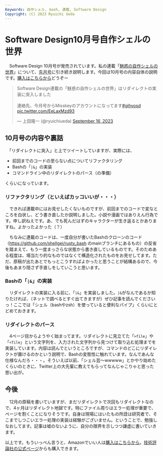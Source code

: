 ```yaml
---
Keywords: 自作シェル, bash, 連載, Software Design
Copyright: (C) 2023 Ryuichi Ueda
---
```


# Software Design10月号自作シェルの世界

　Software Design 10月号が発売されています。私の連載「[魅惑の自作シェルの世界](/?page=sd_rusty_bash)」について、[先月号](/?post=20230819_gihyosd)に引き続き説明します。今回は10月号の内容自体の説明です。[購入はこちらから](https://www.amazon.co.jp/shop/ryuichiueda/list/7MLC9JANITU0?ref_=aip_sf_list_spv_ons_mixed_d)どうぞー

<blockquote class="twitter-tweet"><p lang="ja" dir="ltr">Software Design連載の「魅惑の自作シェルの世界」はリダイレクトの実装に突入しました<br><br>連絡先、今月号からMisskeyのアカウントになってます<a href="https://twitter.com/hashtag/gihyosd?src=hash&amp;ref_src=twsrc%5Etfw">#gihyosd</a> <a href="https://t.co/EeLaxMzd93">pic.twitter.com/EeLaxMzd93</a></p>&mdash; 上田隆一 (@ryuichiueda) <a href="https://twitter.com/ryuichiueda/status/1703182935300706784?ref_src=twsrc%5Etfw">September 16, 2023</a></blockquote> <script async src="https://platform.twitter.com/widgets.js" charset="utf-8"></script>

## 10月号の内容や裏話

　「リダイレクトに突入」と上でツイートしていますが、実際には、

* 前回までのコードの至らない点についてリファクタリング
* Bashの「`|&`」の実装
* コマンドライン中のリダイレクトのパース（の準備）

くらいになっています。

### リファクタリング（といえばカッコいいが・・・）

　できれば連載中にはお見せしたくないものですが、前回までのコードで変なところを白状し、どう書き直したか説明しました。小説や漫画ではありえん行為です。申し訳ねえです。あ、でも死んだはずのキャラクターが生き返るとかありますね。よかったよかった（？）

　ちなみに連載のコードは、一度自分が書いたBashのクローンのコード（https://github.com/shellgei/rusty_bash のmainブランチにあるもの）の反省を踏まえて、もう一度まっさらな状態から書き直しているものです。そのためある程度は、場当たり的なものではなくて構造化されたものをお見せしてます。ただ、原稿が出たあとでもっとこうすればよかったと思うことが結構あるので、今後もあまり隠さず手直しをしていこうと思います。

### Bashの「`|&`」の実装

　リダイレクトの実装に入る前に、「`|&`」を実装しました。`|&`がなんであるか知りたければ、（ネットで調べるとすぐ出てきますが）ぜひ記事を読んでくださいっ！ここでは「シェル（bashやzsh）を使っていると便利なパイプ」くらいにとどめておきます。

### リダイレクトのパース

　4ページ目からようやく始まってます。リダイレクトに見立てた「`>file`」や「`<file`」という文字列を、入力された文字列から見つけて取り込む処理までを実装しています。内容は読んでというところですが、コマンドのどこにリダイレクトが置けるのかという説明で、Bashの変態性に触れています。なんであんな仕様なんだろ・・・。そういえば以前、「シェル芸〜wwwww」とかやり始めたくらいのときに、Twitter上の大先輩に教えてもらってなんじゃこりゃと思った思い出が。

## 今後

　12月の原稿を書いていますが、まだリダイレクトで次回もリダイレクトなので、4ヶ月はリダイレクト地獄です。特にファイル周りはエラー処理が重要で、ページを割くことになりそうです。自身は現場にはいたもの所詮は研究者で、そこまでしつこいエラー処理の実装は経験がございません。ということで、勉強しなおしてます。記事は嘘のないように、自分の限界を示しつつ謙虚に書いていきます。


以上です。もういっぺん言うと、Amazonでいい人は[購入はこちらから](https://www.amazon.co.jp/shop/ryuichiueda/list/7MLC9JANITU0?ref_=aip_sf_list_spv_ons_mixed_d)。[技術評論社の公式ページ](https://gihyo.jp/magazine/SD/archive/2023/202310)からも購入できます。

